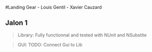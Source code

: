 #Landing Gear - Louis Gentil - Xavier Cauzard

## Jalon 1 
>Library: Fully functionnal and tested with NUnit and NSubstite

>GUI: TODO: Connect Gui to Lib
